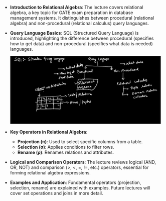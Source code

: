- **Introduction to Relational Algebra**: The lecture covers relational algebra, a key topic for GATE exam preparation in database management systems. It distinguishes between procedural (relational algebra) and non-procedural (relational calculus) query languages.
- **Query Language Basics**: SQL (Structured Query Language) is introduced, highlighting the difference between procedural (specifies how to get data) and non-procedural (specifies what data is needed) languages.

  ![1719231532381](image/Relational_algebra/1719231532381.png)
- **Key Operators in Relational Algebra**:

  - **Projection (π)**: Used to select specific columns from a table.
  - **Selection (σ)**: Applies conditions to filter rows.
  - **Rename (ρ)**: Renames relations and attributes.
- **Logical and Comparison Operators**: The lecture reviews logical (AND, OR, NOT) and comparison (>, <, =, !=, etc.) operators, essential for forming relational algebra expressions.
- **Examples and Application**: Fundamental operators (projection, selection, rename) are explained with examples. Future lectures will cover set operations and joins in more detail.
